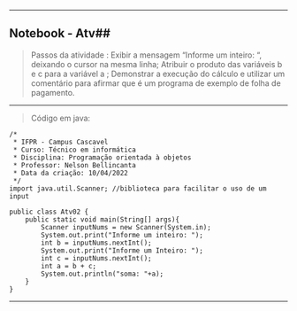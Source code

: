 <hr>

## Notebook - Atv##

> Passos da atividade : Exibir a mensagem “Informe um inteiro: “, deixando o cursor na mesma linha; Atribuir o produto das variáveis b e c para a variável a ; Demonstrar a execução do cálculo e utilizar um comentário para afirmar que é um programa de exemplo de folha de pagamento.

  <hr>

> Código em java:

```
/*
 * IFPR - Campus Cascavel
 * Curso: Técnico em informática
 * Disciplina: Programação orientada à objetos
 * Professor: Nelson Bellincanta
 * Data da criação: 10/04/2022
 */
import java.util.Scanner; //biblioteca para facilitar o uso de um input

public class Atv02 {
    public static void main(String[] args){
        Scanner inputNums = new Scanner(System.in);
        System.out.print("Informe um inteiro: ");
        int b = inputNums.nextInt();
        System.out.print("Informe um Inteiro: ");
        int c = inputNums.nextInt();
        int a = b + c;
        System.out.println("soma: "+a);
    }
}

```
<hr>